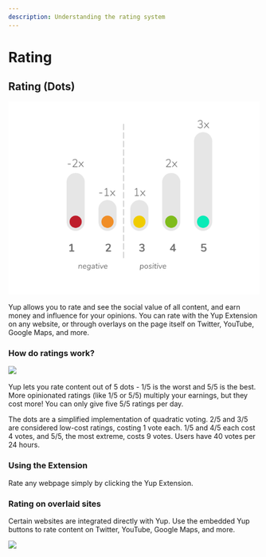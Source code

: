 ```yaml
---
description: Understanding the rating system
---
```


# Rating

## Rating (Dots)

![](<../.gitbook/assets/dotgraphw (1).png>)

Yup allows you to rate and see the social value of all content, and earn money and influence for your opinions. You can rate with the Yup Extension on any website, or through overlays on the page itself on Twitter, YouTube, Google Maps, and more.

### How do ratings work?

![](https://github.com/Yup-io/yup\_docs/tree/24938ac610bbd465109806ec69fb9e97054f2399/media/dotgraphw.png)

Yup lets you rate content out of 5 dots - 1/5 is the worst and 5/5 is the best. More opinionated ratings (like 1/5 or 5/5) multiply your earnings, but they cost more! You can only give five 5/5 ratings per day.

The dots are a simplified implementation of quadratic voting. 2/5 and 3/5 are considered low-cost ratings, costing 1 vote each. 1/5 and 4/5 each cost 4 votes, and 5/5, the most extreme, costs 9 votes. Users have 40 votes per 24 hours.

### Using the Extension

Rate any webpage simply by clicking the Yup Extension.

### **Rating on overlaid sites**

Certain websites are integrated directly with Yup. Use the embedded Yup buttons to rate content on Twitter, YouTube, Google Maps, and more.

![](../.gitbook/assets/twitdemo.gif)
